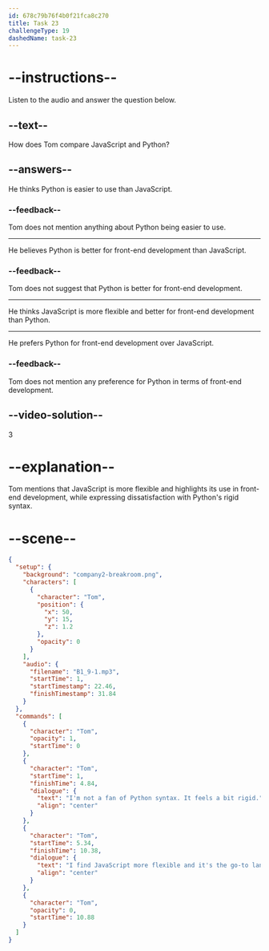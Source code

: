 ```yaml
---
id: 678c79b76f4b0f21fca8c270
title: Task 23
challengeType: 19
dashedName: task-23
---
```


<!-- (audio) Tom: I’m not a fan of Python's syntax—it feels a bit rigid. I find JavaScript more flexible. And it's the go-to language for front-end development. -->

# --instructions--

Listen to the audio and answer the question below.

## --text--

How does Tom compare JavaScript and Python?

## --answers--

He thinks Python is easier to use than JavaScript.

### --feedback--

Tom does not mention anything about Python being easier to use.

---

He believes Python is better for front-end development than JavaScript.

### --feedback--

Tom does not suggest that Python is better for front-end development.

---

He thinks JavaScript is more flexible and better for front-end development than Python.

---

He prefers Python for front-end development over JavaScript.

### --feedback--

Tom does not mention any preference for Python in terms of front-end development.

## --video-solution--

3

# --explanation--

Tom mentions that JavaScript is more flexible and highlights its use in front-end development, while expressing dissatisfaction with Python's rigid syntax.

# --scene--

```json
{
  "setup": {
    "background": "company2-breakroom.png",
    "characters": [
      {
        "character": "Tom",
        "position": {
          "x": 50,
          "y": 15,
          "z": 1.2
        },
        "opacity": 0
      }
    ],
    "audio": {
      "filename": "B1_9-1.mp3",
      "startTime": 1,
      "startTimestamp": 22.46,
      "finishTimestamp": 31.84
    }
  },
  "commands": [
    {
      "character": "Tom",
      "opacity": 1,
      "startTime": 0
    },
    {
      "character": "Tom",
      "startTime": 1,
      "finishTime": 4.84,
      "dialogue": {
        "text": "I'm not a fan of Python syntax. It feels a bit rigid.",
        "align": "center"
      }
    },
    {
      "character": "Tom",
      "startTime": 5.34,
      "finishTime": 10.38,
      "dialogue": {
        "text": "I find JavaScript more flexible and it's the go-to language for front-end development.",
        "align": "center"
      }
    },
    {
      "character": "Tom",
      "opacity": 0,
      "startTime": 10.88
    }
  ]
}
```
